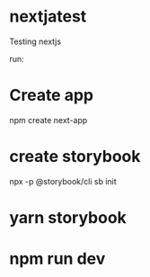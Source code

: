 # nextjatest
Testing nextjs

run:

# Create app
npm create next-app

# create storybook
npx -p @storybook/cli sb init

# yarn storybook
# npm run dev
